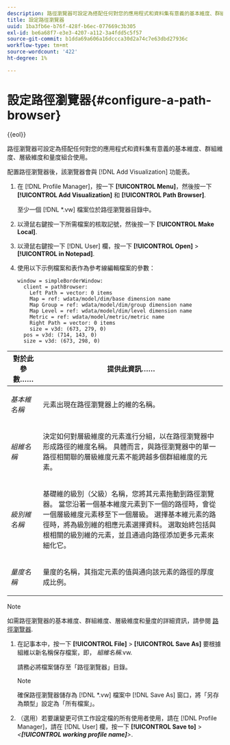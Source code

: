```yaml
---
description: 路徑瀏覽器可設定為搭配任何對您的應用程式和資料集有意義的基本維度、群組維度、層級維度和量度組合使用。
title: 設定路徑瀏覽器
uuid: 1ba3fb6e-b76f-428f-b6ec-077669c3b305
exl-id: be6a68f7-e3e3-4207-a112-3a4fdd5c5f57
source-git-commit: b1dda69a606a16dccca30d2a74c7e63dbd27936c
workflow-type: tm+mt
source-wordcount: '422'
ht-degree: 1%

---
```


# 設定路徑瀏覽器{#configure-a-path-browser}

{{eol}}

路徑瀏覽器可設定為搭配任何對您的應用程式和資料集有意義的基本維度、群組維度、層級維度和量度組合使用。

配置路徑瀏覽器後，該瀏覽器會與 [!DNL Add Visualization] 功能表。

1. 在 [!DNL Profile Manager]，按一下 **[!UICONTROL Menu]**，然後按一下 **[!UICONTROL Add Visualization]** 和 **[!UICONTROL Path Browser]**.

   至少一個 [!DNL *.vw] 檔案位於路徑瀏覽器目錄中。

1. 以滑鼠右鍵按一下所需檔案的核取記號，然後按一下 **[!UICONTROL Make Local]**.
1. 以滑鼠右鍵按一下 [!DNL User] 欄，按一下 **[!UICONTROL Open]** > **[!UICONTROL in Notepad]**.
1. 使用以下示例檔案和表作為參考線編輯檔案的參數：

   ```
   window = simpleBorderWindow: 
     client = pathBrowser: 
       Left Path = vector: 0 items
       Map = ref: wdata/model/dim/base dimension name
       Map Group = ref: wdata/model/dim/group dimension name
       Map Level = ref: wdata/model/dim/level dimension name
       Metric = ref: wdata/model/metric/metric name
       Right Path = vector: 0 items
       size = v3d: (673, 279, 0)
     pos = v3d: (714, 143, 0)
     size = v3d: (673, 298, 0)
   ```

<table id="table_1DCCB4B24B554B72A781B304B5EB155E"> 
 <thead> 
  <tr> 
   <th colname="col1" class="entry"> 對於此參數…… </th> 
   <th colname="col2" class="entry"> 提供此資訊…… </th> 
  </tr> 
 </thead>
 <tbody> 
  <tr> 
   <td colname="col1"> <p><i>基本維名稱</i> </p> </td> 
   <td colname="col2"> <p>元素出現在路徑瀏覽器上的維的名稱。 </p> </td> 
  </tr> 
  <tr> 
   <td colname="col1"> <p><i>組維名稱</i> </p> </td> 
   <td colname="col2"> <p>決定如何對層級維度的元素進行分組，以在路徑瀏覽器中形成路徑的維度名稱。 具體而言，與路徑瀏覽器中的單一路徑相關聯的層級維度元素不能跨越多個群組維度的元素。 </p> </td> 
  </tr> 
  <tr> 
   <td colname="col1"> <p><i>級別維名稱</i> </p> </td> 
   <td colname="col2"> <p>基礎維的級別（父級）名稱，您將其元素拖動到路徑瀏覽器。 當您沿著一個基本維度元素到下一個的路徑時，會從一個層級維度元素移至下一個層級。 選擇基本維元素的路徑時，將為級別維的相應元素選擇資料。 選取始終包括與根相關的級別維的元素，並且通過向路徑添加更多元素來細化它。 </p> </td> 
  </tr> 
  <tr> 
   <td colname="col1"> <p><i>量度名稱</i> </p> </td> 
   <td colname="col2"> <p>量度的名稱，其指定元素的值與通向該元素的路徑的厚度成比例。 </p> </td> 
  </tr> 
 </tbody> 
</table>

>[!NOTE]
>
>如需路徑瀏覽器的基本維度、群組維度、層級維度和量度的詳細資訊，請參閱 [路徑瀏覽器](../../../home/c-get-started/c-analysis-vis/c-path-browsers/c-path-browsers.md#concept-f2e9fdafed6e49c2bd111ab425cd6e2b).

1. 在記事本中，按一下 **[!UICONTROL File]** > **[!UICONTROL Save As]** 要根據組維以新名稱保存檔案，即， *組維名稱*.vw.

   請務必將檔案儲存至「路徑瀏覽器」目錄。

   >[!NOTE]
   >
   >確保路徑瀏覽器儲存為 [!DNL *.vw] 檔案中 [!DNL Save As] 窗口，將「另存為類型」設定為「所有檔案」。

1. （選用）若要讓變更可供工作設定檔的所有使用者使用，請在 [!DNL Profile Manager]，請在 [!DNL User] 欄，按一下 **[!UICONTROL Save to]** > *&lt;**[!UICONTROL working profile name]**>*.
